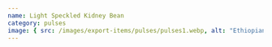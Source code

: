 ```yaml
---
name: Light Speckled Kidney Bean
category: pulses
image: { src: /images/export-items/pulses/pulses1.webp, alt: "Ethiopian pulses" }
---
```

